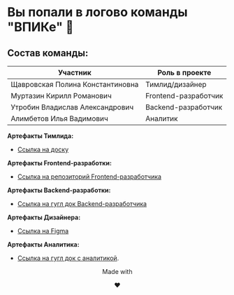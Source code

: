 # Вы попали в логово команды "ВПИКе" 👋

## Состав команды:

|**Участник**                       |**Роль в проекте**           |
|-----------------------------------|-----------------------------|
|Щавровская Полина Константиновна   |Тимлид/дизайнер              |
|Муртазин Кирилл Романович          |Frontend-разработчик         |
|Утробин Владислав Александрович    |Backend-разработчик          |
|Алимбетов Илья Вадимович           |Аналитик                     |

**Артефакты Тимлида:**

- [Ссылка на доску](https://github.com/users/shchavr/projects/9/views/1)

**Артефакты Frontend-разработки:**

- [Ссылка на репозиторий Frontend-разработчика](https://github.com/kro5s/alfa-servicedesk)

**Артефакты Backend-разработки:**

- [Ссылка на гугл док Backend-разработчика]()

**Артефакты Дизайнера:**

- [Ссылка на Figma](https://www.figma.com/design/Y1SsnoYRuH9xscbOH5e9A1/%D0%9F%D1%80%D0%BE%D0%B5%D0%BA%D1%82-%D0%90%D0%BB%D1%8C%D1%84%D0%B0?node-id=387-223&t=bW0HVMr2OYWM6xU9-1)

**Артефакты Аналитика:**

- [Ссылка на гугл док с аналитикой](https://drive.google.com/drive/folders/1BoHsarUcjr9NPGb6GpThJkmycN5cjauz).

<p align="center">Made with</p>
<p align="center">❤️</p>
